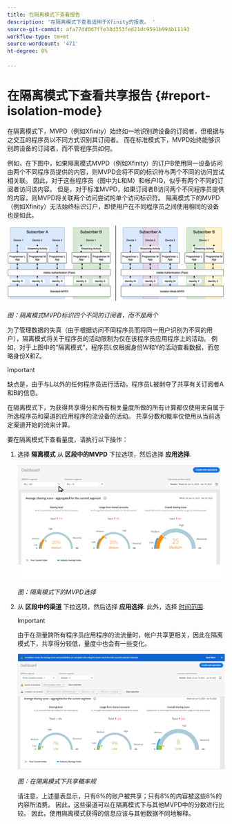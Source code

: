 ```yaml
---
title: 在隔离模式下查看报告
description: '在隔离模式下查看适用于Xfinity的报表。 '
source-git-commit: afa77dd0d7ffe38d353fed21dc9591b994b11193
workflow-type: tm+mt
source-wordcount: '471'
ht-degree: 0%

---
```



# 在隔离模式下查看共享报告 {#report-isolation-mode}

在隔离模式下，MVPD（例如Xfinity）始终如一地识别跨设备的订阅者，但根据与之交互的程序员以不同方式识别其订阅者。 而在标准模式下，MVPD始终能够识别跨设备的订阅者，而不管程序员如何。

例如，在下图中，如果隔离模式MVPD（例如Xfinity）的订户B使用同一设备访问由两个不同程序员提供的内容，则MVPD会将不同的标识符与两个不同的访问尝试相关联。 因此，对于这些程序员（图中为L和M）和帐户IQ，似乎有两个不同的订阅者访问该内容。 但是，对于标准MVPD，如果订阅者B访问两个不同程序员提供的内容，则MVPD将关联两个访问尝试的单个访问标识符。 隔离模式下的MVPD（例如Xfinity）无法始终标识订户，即使用户在不同程序员之间使用相同的设备也是如此。

![](assets/isolation-diff-new.png)

*图：隔离模式MVPD标识四个不同的订阅者，而不是两个*

为了管理数据的失真（由于根据访问不同程序员而将同一用户识别为不同的用户），隔离模式将关于程序员的活动限制为仅在该程序员应用程序上的活动。 例如，对于上图中的“隔离模式”，程序员L仅根据身份W和Y的活动查看数据，而忽略身份X和Z。

>[!IMPORTANT]
>
> 缺点是，由于与L以外的任何程序员进行活动，程序员L被剥夺了共享有关订阅者A和B的信息。

在隔离模式下，为获得共享得分和所有相关量度所做的所有计算都仅使用来自属于所选程序员和渠道的应用程序的流设备的活动。
共享分数和概率仅使用从当前选定渠道开始的流来计算。

要在隔离模式下查看量度，请执行以下操作：

1. 选择 **隔离模式** 从 **区段中的MVPD** 下拉选项，然后选择 **应用选择**.

   ![](assets/xfinity-in-segment.gif)

   *图：隔离模式下的MVPD选择*

1. 从 **区段中的渠道** 下拉选项，然后选择 **应用选择**. 此外，选择 [时间范围](/help/AccountIQ/product-concepts.md#granularity-def).

   >[!IMPORTANT]
   >
   >由于在测量跨所有程序员应用程序的流流量时，帐户共享更相关，因此在隔离模式下，共享得分较低，量度中也会有一些变化。

   ![](assets/aggregate-sharing-isolation.png)

   *图：在隔离模式下共享概率规*

   请注意，上述量表显示，只有6%的账户被共享；只有8%的内容被这些8%的内容所消费。 因此，这些渠道可以在隔离模式下与其他MVPD中的分数进行比较。 因此，使用隔离模式获得的信息应该与其他数据不同地解释。
